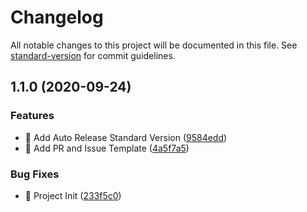 # Changelog

All notable changes to this project will be documented in this file. See [standard-version](https://github.com/conventional-changelog/standard-version) for commit guidelines.

## 1.1.0 (2020-09-24)


### Features

* 🎸 Add Auto Release Standard Version ([9584edd](https://github.com/halojasatech/nest-backend-boilerplate/commit/9584edd75a5f5d77b1f746d59fd707d460f96a1f))
* 🎸 Add PR and Issue Template ([4a5f7a5](https://github.com/halojasatech/nest-backend-boilerplate/commit/4a5f7a51203f7de90e04f35c6e9a687fb6cc09eb))


### Bug Fixes

* 🐛 Project Init ([233f5c0](https://github.com/halojasatech/nest-backend-boilerplate/commit/233f5c04b650f2a2a463f2f3d55f606f5d1280ad))
